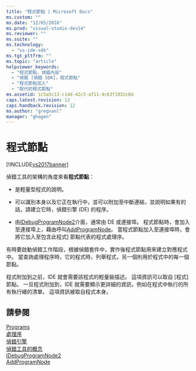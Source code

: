 ```yaml
---
title: "程式節點 | Microsoft Docs"
ms.custom: ""
ms.date: "12/05/2016"
ms.prod: "visual-studio-dev14"
ms.reviewer: ""
ms.suite: ""
ms.technology: 
  - "vs-ide-sdk"
ms.tgt_pltfrm: ""
ms.topic: "article"
helpviewer_keywords: 
  - "程式節點，偵錯內容"
  - "偵錯 [偵錯 SDK]，程式節點"
  - "程式節點加入"
  - "取代的程式節點"
ms.assetid: 1c5a5c13-c14d-42c3-af11-4c63f1032c8d
caps.latest.revision: 12
caps.handback.revision: 12
ms.author: "gregvanl"
manager: "ghogen"
---
```

# 程式節點
[!INCLUDE[vs2017banner](../../code-quality/includes/vs2017banner.md)]

偵錯工具的架構的角度來看**程式節點**：  
  
-   是輕量型程式的說明。  
  
-   可以識別本身以及它正在執行中，並可以附加至中斷連結，並說明如果有的話，請建立它時，偵錯引擎 \(DE\) 的程序。  
  
-   由[IDebugProgramNode2](../../extensibility/debugger/reference/idebugprogramnode2.md)介面，通常由 DE 或連接埠。  程式節點時，會加入至連接埠上，藉由呼叫[AddProgramNode](../../extensibility/debugger/reference/idebugportnotify2-addprogramnode.md)。  當程式節點加入至連接埠時，會將它加入至包含此程式\] 節點代表的程式處理序。  
  
 有時要啟動偵錯工作階段，根據偵錯套件中，實作後程式節點用來建立對應程式中。  當查詢處理程序時，它的程式時，列舉程式，另一個則用於程式中的每一個節點。  
  
 程式附加到之前，IDE 就會需要該程式的輕量級描述。  這項資訊可以取自 \[程式\] 節點。  一旦程式附加到，IDE 就需要顯示更詳細的資訊，例如在程式中執行的所有執行緒的清單。  這項資訊被取自程式本身。  
  
## 請參閱  
 [Programs](../../extensibility/debugger/programs.md)   
 [處理序](../../extensibility/debugger/processes.md)   
 [偵錯引擎](../../extensibility/debugger/debug-engine.md)   
 [偵錯工具的概念](../../extensibility/debugger/debugger-concepts.md)   
 [IDebugProgramNode2](../../extensibility/debugger/reference/idebugprogramnode2.md)   
 [AddProgramNode](../../extensibility/debugger/reference/idebugportnotify2-addprogramnode.md)